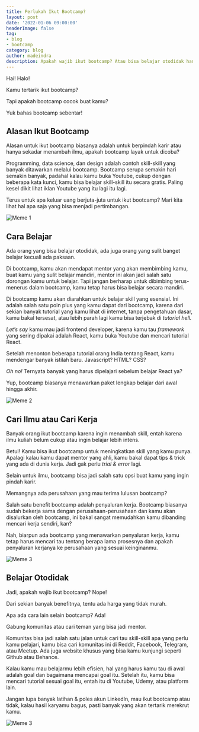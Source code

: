 ```yaml
---
title: Perlukah Ikut Bootcamp?
layout: post
date: '2022-01-06 09:00:00'
headerImage: false
tag:
- blog
- bootcamp
category: blog
author: madeindra
description: Apakah wajib ikut bootcamp? Atau bisa belajar otodidak hanya bermodal Youtube? 
---
```


Hai! Halo!

Kamu tertarik ikut bootcamp? 

Tapi apakah bootcamp cocok buat kamu?

Yuk bahas bootcamp sebentar!

## Alasan Ikut Bootcamp

Alasan untuk ikut bootcamp biasanya adalah untuk berpindah karir atau hanya sekadar menambah ilmu, apakah bootcamp layak untuk dicoba? 

Programming, data science, dan design adalah contoh skill-skill yang banyak ditawarkan melalui bootcamp. Bootcamp serupa semakin hari semakin banyak, padahal kalau kamu buka Youtube, cukup dengan beberapa kata kunci, kamu bisa belajar skill-skill itu secara gratis. Paling kesel dikit lihat iklan Youtube yang itu lagi itu lagi.

Terus untuk apa keluar uang berjuta-juta untuk ikut bootcamp? Mari kita lihat hal apa saja yang bisa menjadi pertimbangan.

![Meme 1](https://madeindra.github.io/assets/memes/youtube-bootcamp.jpeg)

## Cara Belajar

Ada orang yang bisa belajar otodidak, ada juga orang yang sulit banget belajar kecuali ada paksaan.

Di bootcamp, kamu akan mendapat mentor yang akan membimbing kamu, buat kamu yang sulit belajar mandiri, mentor ini akan jadi salah satu dorongan kamu untuk belajar. Tapi jangan berharap untuk dibimbing terus-menerus dalam bootcamp, kamu tetap harus bisa belajar secara mandiri.

Di bootcamp kamu akan diarahkan untuk belajar skill yang esensial. Ini adalah salah satu poin plus yang kamu dapat dari bootcamp, karena dari sekian banyak tutorial yang kamu lihat di internet, tanpa pengetahuan dasar, kamu bakal tersesat, atau lebih parah lagi kamu bisa terjebak di *tutorial hell.*

*Let’s say* kamu mau jadi frontend developer, karena kamu tau *framework* yang sering dipakai adalah React, kamu buka Youtube dan mencari tutorial React. 

Setelah menonton beberapa tutorial orang India tentang React, kamu mendengar banyak istilah baru. Javascript? HTML? CSS?

*Oh no!* Ternyata banyak yang harus dipelajari sebelum belajar React ya?

Yup, bootcamp biasanya menawarkan paket lengkap belajar dari awal hingga akhir.

![Meme 2](https://madeindra.github.io/assets/memes/skip-react.jpg)

## Cari Ilmu atau Cari Kerja

Banyak orang ikut bootcamp karena ingin menambah skill, entah karena ilmu kuliah belum cukup atau ingin belajar lebih intens. 

Betul! Kamu bisa ikut bootcamp untuk meningkatkan skill yang kamu punya. Apalagi kalau kamu dapat mentor yang ahli, kamu bakal dapat tips & trick yang ada di dunia kerja. Jadi gak perlu *trial & error* lagi.

Selain untuk ilmu, bootcamp bisa jadi salah satu opsi buat kamu yang ingin pindah karir.

Memangnya ada perusahaan yang mau terima lulusan bootcamp? 

Salah satu benefit bootcamp adalah penyaluran kerja. Bootcamp biasanya sudah bekerja sama dengan perusahaan-perusahaan dan kamu akan disalurkan oleh bootcamp, ini bakal sangat memudahkan kamu dibanding mencari kerja sendiri, kan?

Nah, biarpun ada bootcamp yang menawarkan penyaluran kerja, kamu tetap harus mencari tau tentang berapa lama prosesnya dan apakah penyaluran kerjanya ke perusahaan yang sesuai keinginanmu. 

![Meme 3](https://madeindra.github.io/assets/memes/success-bootcamp.jpeg)

## Belajar Otodidak

Jadi, apakah wajib ikut bootcamp? Nope!

Dari sekian banyak benefitnya, tentu ada harga yang tidak murah.

Apa ada cara lain selain bootcamp? Ada!

Gabung komunitas atau cari teman yang bisa jadi mentor. 

Komunitas bisa jadi salah satu jalan untuk cari tau skill-skill apa yang perlu kamu pelajari, kamu bisa cari komunitas ini di Reddit, Facebook, Telegram, atau Meetup. Ada juga website khusus yang bisa kamu kunjungi seperti Github atau Behance.

Kalau kamu mau belajarmu lebih efisien, hal yang harus kamu tau di awal adalah goal dan bagaimana mencapai goal itu. Setelah itu, kamu bisa mencari tutorial sesuai goal itu, entah itu di Youtube, Udemy, atau platform lain.

Jangan lupa banyak latihan & poles akun LinkedIn, mau ikut bootcamp atau tidak, kalau hasil karyamu bagus, pasti banyak yang akan tertarik merekrut kamu.

![Meme 3](https://madeindra.github.io/assets/memes/distracted-bootcamp.jpeg)